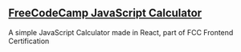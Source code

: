 ## [FreeCodeCamp JavaScript Calculator](https://ozzypt.github.io/javascript-calculator/)

A simple JavaScript Calculator made in React, part of FCC Frontend Certification
